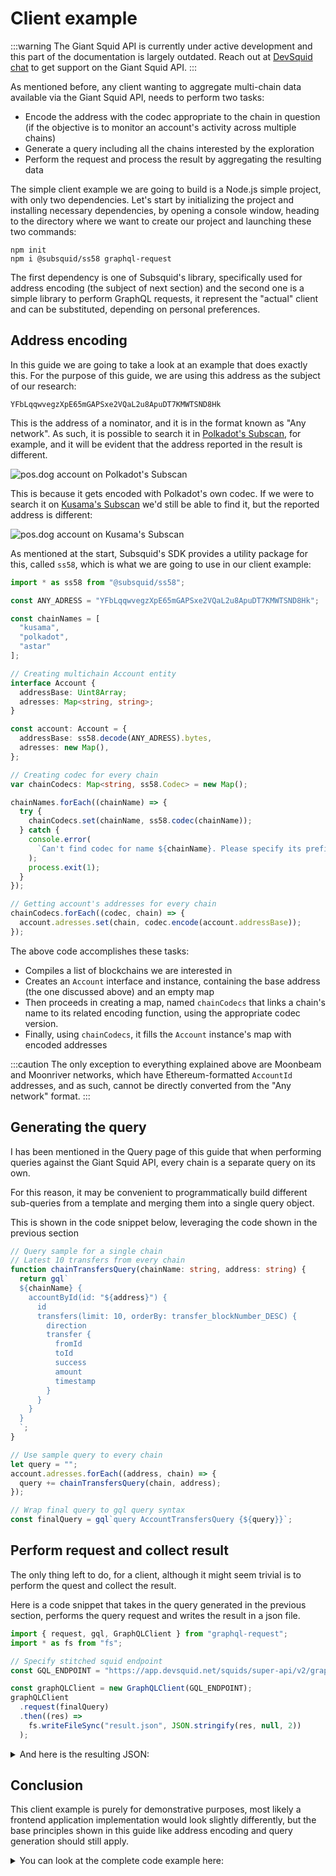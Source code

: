 # Client example

:::warning
The Giant Squid API is currently under active development and this part of the documentation is largely outdated. Reach out at [DevSquid chat](https://t.me/HydraDevs) to get support on the Giant Squid API.
:::

As mentioned before, any client wanting to aggregate multi-chain data available via the Giant Squid API, needs to perform two tasks:

* Encode the address with the codec appropriate to the chain in question (if the objective is to monitor an account's activity across multiple chains)
* Generate a query including all the chains interested by the exploration
* Perform the request and process the result by aggregating the resulting data

The simple client example we are going to build is a Node.js simple project, with only two dependencies. Let's start by initializing the project and installing necessary dependencies, by opening a console window, heading to the directory where we want to create our project and launching these two commands:

```
npm init
npm i @subsquid/ss58 graphql-request
```

The first dependency is one of Subsquid's library, specifically used for address encoding (the subject of next section) and the second one is a simple library to perform GraphQL requests, it represent the "actual" client and can be substituted, depending on personal preferences.

## Address encoding

In this guide we are going to take a look at an example that does exactly this. For the purpose of this guide, we are using this address as the subject of our research:

`YFbLqqwvegzXpE65mGAPSxe2VQaL2u8ApuDT7KMWTSND8Hk`

This is the address of a nominator, and it is in the format known as "Any network". As such, it is possible to search it in [Polkadot's Subscan](https://polkadot.subscan.io/account/YFbLqqwvegzXpE65mGAPSxe2VQaL2u8ApuDT7KMWTSND8Hk), for example, and it will be evident that the address reported in the result is different.

![pos.dog account on Polkadot's Subscan](/img/.gitbook/assets/image.png)

This is because it gets encoded with Polkadot's own codec. If we were to search it on [Kusama's Subscan](https://kusama.subscan.io/account/YFbLqqwvegzXpE65mGAPSxe2VQaL2u8ApuDT7KMWTSND8Hk) we'd still be able to find it, but the reported address is different:

![pos.dog account on Kusama's Subscan](</img/.gitbook/assets/image-1.png>)

As mentioned at the start, Subsquid's SDK provides a utility package for this, called `ss58`, which is what we are going to use in our client example:

```typescript
import * as ss58 from "@subsquid/ss58";

const ANY_ADRESS = "YFbLqqwvegzXpE65mGAPSxe2VQaL2u8ApuDT7KMWTSND8Hk";

const chainNames = [
  "kusama",
  "polkadot",
  "astar"
];

// Creating multichain Account entity
interface Account {
  addressBase: Uint8Array;
  adresses: Map<string, string>;
}

const account: Account = {
  addressBase: ss58.decode(ANY_ADRESS).bytes,
  adresses: new Map(),
};

// Creating codec for every chain
var chainCodecs: Map<string, ss58.Codec> = new Map();

chainNames.forEach((chainName) => {
  try {
    chainCodecs.set(chainName, ss58.codec(chainName));
  } catch {
    console.error(
      `Can't find codec for name ${chainName}. Please specify its prefix manually`
    );
    process.exit(1);
  }
});

// Getting account's addresses for every chain
chainCodecs.forEach((codec, chain) => {
  account.adresses.set(chain, codec.encode(account.addressBase));
});
```

The above code accomplishes these tasks:

* Compiles a list of blockchains we are interested in
* Creates an `Account` interface and instance, containing the base address (the one discussed above) and an empty map
* Then proceeds in creating a map, named `chainCodecs` that links a chain's name to its related encoding function, using the appropriate codec version.
* Finally, using `chainCodecs`, it fills the `Account` instance's map with encoded addresses

:::caution
The only exception to everything explained above are Moonbeam and Moonriver networks, which have Ethereum-formatted `AccountId` addresses, and as such, cannot be directly converted from the "Any network" format.
:::

## Generating the query

I has been mentioned in the Query page of this guide that when performing queries against the Giant Squid API, every chain is a separate query on its own.

For this reason, it may be convenient to programmatically build different sub-queries from a template and merging them into a single query object.

This is shown in the code snippet below, leveraging the code shown in the previous section

```typescript
// Query sample for a single chain
// Latest 10 transfers from every chain
function chainTransfersQuery(chainName: string, address: string) {
  return gql`
  ${chainName} {
    accountById(id: "${address}") {
      id
      transfers(limit: 10, orderBy: transfer_blockNumber_DESC) {
        direction
        transfer {
          fromId
          toId
          success
          amount
          timestamp
        }
      }
    }
  }
  `;
}

// Use sample query to every chain
let query = "";
account.adresses.forEach((address, chain) => {
  query += chainTransfersQuery(chain, address);
});

// Wrap final query to gql query syntax
const finalQuery = gql`query AccountTransfersQuery {${query}}`;
```

## Perform request and collect result

The only thing left to do, for a client, although it might seem trivial is to perform the quest and collect the result.

Here is a code snippet that takes in the query generated in the previous section, performs the query request and writes the result in a json file.

```typescript
import { request, gql, GraphQLClient } from "graphql-request";
import * as fs from "fs";

// Specify stitched squid endpoint
const GQL_ENDPOINT = "https://app.devsquid.net/squids/super-api/v2/graphql";

const graphQLClient = new GraphQLClient(GQL_ENDPOINT);
graphQLClient
  .request(finalQuery)
  .then((res) =>
    fs.writeFileSync("result.json", JSON.stringify(res, null, 2))
  );
```

<details>

<summary>And here is the resulting JSON:</summary>

```typescript title="result.json"
{
  "kusama": {
    "accountById": {
      "id": "EtcZsDjmn4p4e1hNAd6FkAN62yhAV1Zc1Epc4PT7teuNL2s",
      "transfers": [
        {
          "direction": "FROM",
          "transfer": {
            "fromId": "EtcZsDjmn4p4e1hNAd6FkAN62yhAV1Zc1Epc4PT7teuNL2s",
            "toId": "DpExh9RyJZdye1LNw2JXKNRefDuC5hVhq8XGnYD7wwJJBQQ",
            "success": true,
            "amount": "20000000000000000",
            "timestamp": "2020-08-22T16:04:48.001000Z"
          }
        },
        {
          "direction": "FROM",
          "transfer": {
            "fromId": "EtcZsDjmn4p4e1hNAd6FkAN62yhAV1Zc1Epc4PT7teuNL2s",
            "toId": "DpExh9RyJZdye1LNw2JXKNRefDuC5hVhq8XGnYD7wwJJBQQ",
            "success": true,
            "amount": "20000000000000000",
            "timestamp": "2020-08-20T15:44:12.000000Z"
          }
        },
        {
          "direction": "FROM",
          "transfer": {
            "fromId": "EtcZsDjmn4p4e1hNAd6FkAN62yhAV1Zc1Epc4PT7teuNL2s",
            "toId": "DpExh9RyJZdye1LNw2JXKNRefDuC5hVhq8XGnYD7wwJJBQQ",
            "success": true,
            "amount": "20000000000000000",
            "timestamp": "2020-08-18T16:09:12.000000Z"
          }
        },
        {
          "direction": "TO",
          "transfer": {
            "fromId": "EtcZsDjmn4p4e1hNAd6FkAN62yhAV1Zc1Epc4PT7teuNL2s",
            "toId": "EtcZsDjmn4p4e1hNAd6FkAN62yhAV1Zc1Epc4PT7teuNL2s",
            "success": true,
            "amount": "20000000000000000",
            "timestamp": "2020-08-18T16:04:54.000000Z"
          }
        },
        {
          "direction": "FROM",
          "transfer": {
            "fromId": "EtcZsDjmn4p4e1hNAd6FkAN62yhAV1Zc1Epc4PT7teuNL2s",
            "toId": "EtcZsDjmn4p4e1hNAd6FkAN62yhAV1Zc1Epc4PT7teuNL2s",
            "success": true,
            "amount": "20000000000000000",
            "timestamp": "2020-08-18T16:04:54.000000Z"
          }
        },
        {
          "direction": "FROM",
          "transfer": {
            "fromId": "EtcZsDjmn4p4e1hNAd6FkAN62yhAV1Zc1Epc4PT7teuNL2s",
            "toId": "EtcZsDjmn4p4e1hNAd6FkAN62yhAV1Zc1Epc4PT7teuNL2s",
            "success": true,
            "amount": "20000000000000000",
            "timestamp": "2020-08-18T15:32:24.000000Z"
          }
        },
        {
          "direction": "TO",
          "transfer": {
            "fromId": "EtcZsDjmn4p4e1hNAd6FkAN62yhAV1Zc1Epc4PT7teuNL2s",
            "toId": "EtcZsDjmn4p4e1hNAd6FkAN62yhAV1Zc1Epc4PT7teuNL2s",
            "success": true,
            "amount": "20000000000000000",
            "timestamp": "2020-08-18T15:32:24.000000Z"
          }
        },
        {
          "direction": "FROM",
          "transfer": {
            "fromId": "EtcZsDjmn4p4e1hNAd6FkAN62yhAV1Zc1Epc4PT7teuNL2s",
            "toId": "DpExh9RyJZdye1LNw2JXKNRefDuC5hVhq8XGnYD7wwJJBQQ",
            "success": true,
            "amount": "10000000000000000",
            "timestamp": "2020-08-18T13:26:42.000000Z"
          }
        },
        {
          "direction": "FROM",
          "transfer": {
            "fromId": "EtcZsDjmn4p4e1hNAd6FkAN62yhAV1Zc1Epc4PT7teuNL2s",
            "toId": "DpExh9RyJZdye1LNw2JXKNRefDuC5hVhq8XGnYD7wwJJBQQ",
            "success": true,
            "amount": "10000000000000000",
            "timestamp": "2020-08-17T18:18:00.000000Z"
          }
        },
        {
          "direction": "FROM",
          "transfer": {
            "fromId": "EtcZsDjmn4p4e1hNAd6FkAN62yhAV1Zc1Epc4PT7teuNL2s",
            "toId": "DpExh9RyJZdye1LNw2JXKNRefDuC5hVhq8XGnYD7wwJJBQQ",
            "success": true,
            "amount": "7677000000000000",
            "timestamp": "2020-08-17T17:36:30.000000Z"
          }
        }
      ]
    }
  },
  "polkadot": {
    "accountById": {
      "id": "13KJ3t8w1CKMkXCmZ6s3VwdWo4h747kXE88ZNh6rCBTvojmM",
      "transfers": [
        {
          "direction": "FROM",
          "transfer": {
            "fromId": "13KJ3t8w1CKMkXCmZ6s3VwdWo4h747kXE88ZNh6rCBTvojmM",
            "toId": "14rCAVdFmbG8QN6MWyeAPHtyM9MbjqxHGDJGBXbcZFkmmYvT",
            "success": true,
            "amount": "62300000000000",
            "timestamp": "2021-11-13T02:11:12.002000Z"
          }
        },
        {
          "direction": "FROM",
          "transfer": {
            "fromId": "13KJ3t8w1CKMkXCmZ6s3VwdWo4h747kXE88ZNh6rCBTvojmM",
            "toId": "14rCAVdFmbG8QN6MWyeAPHtyM9MbjqxHGDJGBXbcZFkmmYvT",
            "success": true,
            "amount": "563750000000000",
            "timestamp": "2021-11-10T17:26:48.001000Z"
          }
        },
        {
          "direction": "FROM",
          "transfer": {
            "fromId": "13KJ3t8w1CKMkXCmZ6s3VwdWo4h747kXE88ZNh6rCBTvojmM",
            "toId": "14rCAVdFmbG8QN6MWyeAPHtyM9MbjqxHGDJGBXbcZFkmmYvT",
            "success": true,
            "amount": "9500000000000000",
            "timestamp": "2021-11-10T16:22:36.002000Z"
          }
        },
        {
          "direction": "FROM",
          "transfer": {
            "fromId": "13KJ3t8w1CKMkXCmZ6s3VwdWo4h747kXE88ZNh6rCBTvojmM",
            "toId": "14rCAVdFmbG8QN6MWyeAPHtyM9MbjqxHGDJGBXbcZFkmmYvT",
            "success": true,
            "amount": "128850000000000",
            "timestamp": "2021-11-09T07:24:00.003000Z"
          }
        },
        {
          "direction": "FROM",
          "transfer": {
            "fromId": "13KJ3t8w1CKMkXCmZ6s3VwdWo4h747kXE88ZNh6rCBTvojmM",
            "toId": "14rCAVdFmbG8QN6MWyeAPHtyM9MbjqxHGDJGBXbcZFkmmYvT",
            "success": true,
            "amount": "2077200000000000",
            "timestamp": "2021-11-05T09:24:36.016000Z"
          }
        },
        {
          "direction": "FROM",
          "transfer": {
            "fromId": "13KJ3t8w1CKMkXCmZ6s3VwdWo4h747kXE88ZNh6rCBTvojmM",
            "toId": "14rCAVdFmbG8QN6MWyeAPHtyM9MbjqxHGDJGBXbcZFkmmYvT",
            "success": true,
            "amount": "20000000000",
            "timestamp": "2021-11-05T09:24:00.002000Z"
          }
        },
        {
          "direction": "FROM",
          "transfer": {
            "fromId": "13KJ3t8w1CKMkXCmZ6s3VwdWo4h747kXE88ZNh6rCBTvojmM",
            "toId": "16AF7zYfPCPN6J7XsQGqRVoDqrnfdLz2roXWCSxGgQMEVgLq",
            "success": true,
            "amount": "209880000000000",
            "timestamp": "2021-06-27T16:24:00.001000Z"
          }
        },
        {
          "direction": "FROM",
          "transfer": {
            "fromId": "13KJ3t8w1CKMkXCmZ6s3VwdWo4h747kXE88ZNh6rCBTvojmM",
            "toId": "16AF7zYfPCPN6J7XsQGqRVoDqrnfdLz2roXWCSxGgQMEVgLq",
            "success": true,
            "amount": "117000000000000",
            "timestamp": "2021-06-22T16:32:06.002000Z"
          }
        },
        {
          "direction": "FROM",
          "transfer": {
            "fromId": "13KJ3t8w1CKMkXCmZ6s3VwdWo4h747kXE88ZNh6rCBTvojmM",
            "toId": "16AF7zYfPCPN6J7XsQGqRVoDqrnfdLz2roXWCSxGgQMEVgLq",
            "success": true,
            "amount": "557000000000000",
            "timestamp": "2021-06-19T15:48:30.000000Z"
          }
        },
        {
          "direction": "FROM",
          "transfer": {
            "fromId": "13KJ3t8w1CKMkXCmZ6s3VwdWo4h747kXE88ZNh6rCBTvojmM",
            "toId": "16AF7zYfPCPN6J7XsQGqRVoDqrnfdLz2roXWCSxGgQMEVgLq",
            "success": true,
            "amount": "61720000000000",
            "timestamp": "2021-06-19T15:47:42.000000Z"
          }
        }
      ]
    }
  },
  "astar": {
    "accountById": {
      "id": "YFbLqqwvegzXpE65mGAPSxe2VQaL2u8ApuDT7KMWTSND8Hk",
      "transfers": [
        {
          "direction": "FROM",
          "transfer": {
            "fromId": "YFbLqqwvegzXpE65mGAPSxe2VQaL2u8ApuDT7KMWTSND8Hk",
            "toId": "ZnVTTLGh3dmBf7g3e3HGoE6aa551m6tCv4vFwp7sXjDAvgs",
            "success": true,
            "amount": "2216000000000000000000000",
            "timestamp": "2022-01-21T15:26:18.510000Z"
          }
        },
        {
          "direction": "FROM",
          "transfer": {
            "fromId": "YFbLqqwvegzXpE65mGAPSxe2VQaL2u8ApuDT7KMWTSND8Hk",
            "toId": "ZnVTTLGh3dmBf7g3e3HGoE6aa551m6tCv4vFwp7sXjDAvgs",
            "success": true,
            "amount": "5000000000000000000000",
            "timestamp": "2022-01-17T12:21:30.810000Z"
          }
        },
        {
          "direction": "FROM",
          "transfer": {
            "fromId": "YFbLqqwvegzXpE65mGAPSxe2VQaL2u8ApuDT7KMWTSND8Hk",
            "toId": "YFbLqqwvegzXpE65mGAPSxe2VQaL2u8ApuDT7KMWTSND8Hk",
            "success": true,
            "amount": "5000000000000000000000",
            "timestamp": "2022-01-17T12:20:30.262000Z"
          }
        },
        {
          "direction": "TO",
          "transfer": {
            "fromId": "YFbLqqwvegzXpE65mGAPSxe2VQaL2u8ApuDT7KMWTSND8Hk",
            "toId": "YFbLqqwvegzXpE65mGAPSxe2VQaL2u8ApuDT7KMWTSND8Hk",
            "success": true,
            "amount": "5000000000000000000000",
            "timestamp": "2022-01-17T12:20:30.262000Z"
          }
        },
        {
          "direction": "FROM",
          "transfer": {
            "fromId": "YFbLqqwvegzXpE65mGAPSxe2VQaL2u8ApuDT7KMWTSND8Hk",
            "toId": "ZnVTTLGh3dmBf7g3e3HGoE6aa551m6tCv4vFwp7sXjDAvgs",
            "success": true,
            "amount": "25570000000000000000000000",
            "timestamp": "2022-01-17T12:18:42.372000Z"
          }
        }
      ]
    }
  }
}
```


</details>

## Conclusion

This client example is purely for demonstrative purposes, most likely a frontend application implementation would look slightly differently, but the base principles shown in this guide like address encoding and query generation should still apply.

<details>

<summary>You can look at the complete code example here:</summary>

```typescript title="index.md"
import * as ss58 from "@subsquid/ss58";
import { request, gql, GraphQLClient } from "graphql-request";
import * as fs from "fs";

// Specify stitched squid endpoint
const GQL_ENDPOINT = "https://app.devsquid.net/squids/super-api/v2/graphql";
// Specify  account's address in ANY chain or just substrate address (it is shown in polkadot.js extension)
const ANY_ADRESS = "YFbLqqwvegzXpE65mGAPSxe2VQaL2u8ApuDT7KMWTSND8Hk";

const chainNames = [
  "kusama",
  "polkadot",
  "astar"
];

// Creating multichain Account entity
interface Account {
  addressBase: Uint8Array;
  adresses: Map<string, string>;
}

const account: Account = {
  addressBase: ss58.decode(ANY_ADRESS).bytes,
  adresses: new Map(),
};

// Creating codec for every chain
var chainCodecs: Map<string, ss58.Codec> = new Map();

chainNames.forEach((chainName) => {
  try {
    chainCodecs.set(chainName, ss58.codec(chainName));
  } catch {
    console.error(
      `Can't find codec for name ${chainName}. Please specify its prefix manually`
    );
    process.exit(1);
  }
});

// Suppose we can't find astar and we specify its prefix manually
// chainCodecs.set("astar", ss58.codec(5));

// Getting account's addresses for every chain
chainCodecs.forEach((codec, chain) => {
  account.adresses.set(chain, codec.encode(account.addressBase));
});

// Query sample for a single chain
// Latest 10 transfers from every chain
function chainTransfersQuery(chainName: string, address: string) {
  return gql`
  ${chainName} {
    accountById(id: "${address}") {
      id
      transfers(limit: 10, orderBy: transfer_blockNumber_DESC) {
        direction
        transfer {
          fromId
          toId
          success
          amount
          timestamp
        }
      }
    }
  }
  `;
}

// Use sample query to every chain
let query = "";
account.adresses.forEach((address, chain) => {
  query += chainTransfersQuery(chain, address);
});

// Wrap final query to gql query syntax
const finalQuery = gql`query AccountTransfersQuery {${query}}`;

// Connect to the endpoint, make ONLY one request and see the result
const graphQLClient = new GraphQLClient(GQL_ENDPOINT);
graphQLClient
  .request(finalQuery)
  .then((res) =>
    fs.writeFileSync("result.json", JSON.stringify(res, null, 2))
  );
```


</details>
